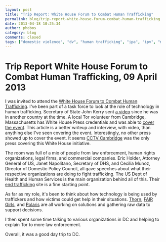 ```yaml
---
layout: post
title: "Trip Report: White House Forum to Combat Human Trafficking"
permalink: blog/trip-report-white-house-forum-combat-human-trafficking
date: 2013-04-18 10:25:34
author: phobos
category: blog
comments: closed
tags: ["domestic violence", "dv", "human trafficking", "ipa", "ipv", "modern slavery", "tor", "white house"]
---
```


Trip Report White House Forum to Combat Human Trafficking, 09 April 2013
========================================================================

I was invited to attend the [White House Forum to Combat Human Trafficking](http://www.whitehouse.gov/blog/2013/04/10/working-together-combat-human-trafficking). I've been part of a task force to look at the role of technology in human trafficking. Secretary of State John Kerry sent [a video](http://www.state.gov/secretary/remarks/2013/04/207232.htm) since he was in another country at the time. A local Tor volunteer from Cambridge, Massachusetts has White House Press credentials and was able to [cover the event](http://cctvcambridge.org/WhiteHouseTor). This article is a better writeup and interview, with video, than anything else I've seen covering the event. Interestingly, no other press showed up to cover the event. It seems [CCTV Cambridge](http://cctvcambridge.org/) was the only press covering this White House initiative.

The room was full of a mix of people from law enforcement, human rights organizations, legal firms, and commercial companies. Eric Holder, Attorney General of US, Janet Napolitano, Secretary of DHS, and Cecilia Munoz, Director of Domestic Policy Council, all gave speeches about what their respective organizations are doing to fight trafficking. The US Dept of Health and Human Services is the main organization behind all of this. Their [end trafficking](http://www.acf.hhs.gov/programs/endtrafficking) site is a fine starting point.

As far as my role, it's been to think about how technology is being used by traffickers and how victims could get help in their situations. [Thorn](http://wearethorn.org/aboutus/), [FAIR Girls](http://www.fairgirls.org/), and [Polaris](http://www.polarisproject.org/media-center/press-releases/757-texting-increases-human-trafficking-victims-access-to-help) are all working on solutions and gathering raw data to support decisions.

I then spent some time talking to various organizations in DC and helping to explain Tor to more law enforcement.

Overall, it was a good day trip to DC.
